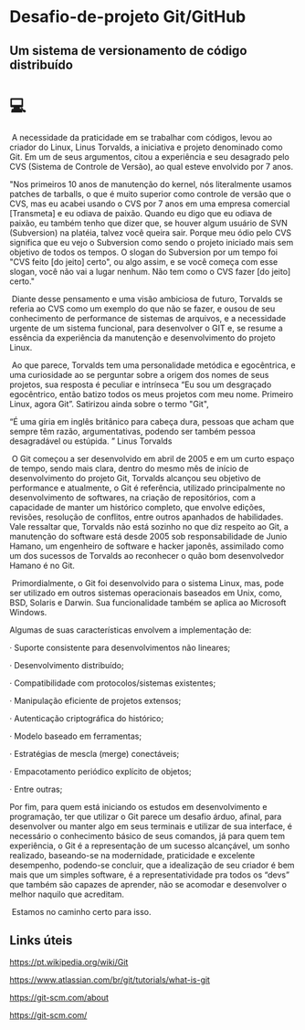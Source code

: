# Desafio-de-projeto Git/GitHub

## Um sistema de versionamento de código distribuído 

# :computer:



​	A necessidade da praticidade em se trabalhar com códigos, levou ao criador do Linux, Linus Torvalds, a iniciativa e projeto denominado como Git. Em um de seus argumentos, citou a experiência e seu desagrado pelo CVS (Sistema de Controle de Versão), ao qual esteve envolvido por 7 anos.

"Nos primeiros 10 anos de manutenção do kernel, nós literalmente usamos patches de tarballs, o que é muito superior como controle de versão que o CVS, mas eu acabei usando o CVS por 7 anos em uma empresa comercial [Transmeta] e eu odiava de paixão. Quando eu digo que eu odiava de paixão, eu também tenho que dizer que, se houver algum usuário de SVN (Subversion) na platéia, talvez você queira sair. Porque meu ódio pelo CVS significa que eu vejo o Subversion como sendo o projeto iniciado mais sem objetivo de todos os tempos. O slogan do Subversion por um tempo foi "CVS feito [do jeito] certo", ou algo assim, e se você começa com esse slogan, você não vai a lugar nenhum. Não tem como o CVS fazer [do jeito] certo."

​        Diante desse pensamento e uma visão ambiciosa de futuro, Torvalds se referia ao CVS como um exemplo do que não se fazer, e ousou de seu conhecimento de performance de sistemas de arquivos, e a necessidade urgente de um sistema funcional, para desenvolver o GIT e, se resume a essência da experiência da manutenção e desenvolvimento do projeto Linux. 

​        Ao que parece, Torvalds tem uma personalidade metódica e egocêntrica, e uma curiosidade ao se perguntar sobre a origem dos nomes de seus projetos, sua resposta é peculiar e intrínseca “Eu sou um desgraçado egocêntrico, então batizo todos os meus projetos com meu nome. Primeiro Linux, agora Git”. Satirizou ainda sobre o termo "Git", 

“É uma gíria em inglês britânico para cabeça dura, pessoas que acham que sempre têm razão, argumentativas, podendo ser também pessoa desagradável ou estúpida. ” Linus Torvalds

​        O Git começou a ser desenvolvido em abril de 2005 e em um curto espaço de tempo, sendo mais clara, dentro do mesmo mês de início de desenvolvimento do projeto Git, Torvalds alcançou seu objetivo de performance e atualmente, o Git é referência, utilizado principalmente no desenvolvimento de softwares, na criação de repositórios, com a capacidade de manter um histórico completo, que envolve edições, revisões, resolução de conflitos, entre outros apanhados de habilidades. Vale ressaltar que, Torvalds não está sozinho no que diz respeito ao Git, a manutenção do software está desde 2005 sob responsabilidade de Junio Hamano, um engenheiro de software e hacker japonês, assimilado como um dos sucessos de Torvalds ao reconhecer o quão bom desenvolvedor Hamano é no Git.

​        Primordialmente, o Git foi desenvolvido para o sistema Linux, mas, pode ser utilizado em outros sistemas operacionais baseados em Unix, como, BSD, Solaris e Darwin. Sua funcionalidade também se aplica ao Microsoft Windows. 

Algumas de suas características envolvem a implementação de:

·     Suporte consistente para desenvolvimentos não lineares;

·     Desenvolvimento distribuído;

·     Compatibilidade com protocolos/sistemas existentes;

·     Manipulação eficiente de projetos extensos;

·     Autenticação criptográfica do histórico;

·     Modelo baseado em ferramentas;

·     Estratégias de mescla (merge) conectáveis;

·     Empacotamento periódico explícito de objetos;

·     Entre outras;

Por fim, para quem está iniciando os estudos em desenvolvimento e programação, ter que utilizar o Git parece um desafio árduo, afinal, para desenvolver ou manter algo em seus terminais e utilizar de sua interface, é necessário o conhecimento básico de seus comandos, já para quem tem experiência, o Git é a representação de um sucesso alcançável, um sonho realizado, baseando-se na modernidade, praticidade e excelente desempenho, podendo-se concluir, que a idealização de seu criador é bem mais que um simples software, é a representatividade pra todos os “devs” que também são capazes de aprender, não se acomodar e desenvolver o melhor naquilo que acreditam.

 

​        Estamos no caminho certo para isso. 

## Links úteis 

https://pt.wikipedia.org/wiki/Git

https://www.atlassian.com/br/git/tutorials/what-is-git

https://git-scm.com/about

https://git-scm.com/

